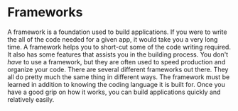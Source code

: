 # Frameworks

A framework is a foundation used to build applications. If you were to write the all of the code needed for a given app, it would take you a very long time. A framework helps you to short-cut some of the code writing required. It also has some features that assists you in the building process. You don't *have* to use a framework, but they are often used to speed production and organize your code. There are several different frameworks out there. They all do pretty much the same thing in different ways. The framework must be learned in addition to knowing the coding language it is built for. Once you have a good grip on how it works, you can build applications quickly and relatively easily.

